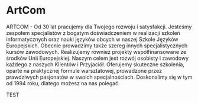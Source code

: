 # ArtCom

ARTCOM - Od 30 lat pracujemy dla Twojego rozwoju i satysfakcji. Jesteśmy zespołem specjalistów z bogatym doświadczeniem w realizacji szkoleń informatycznych oraz nauki języków obcych w naszej Szkole Języków Europejskich. Obecnie prowadzimy także szereg innych specjalistycznych kursów zawodowych. Realizujemy również projekty współfinansowane ze środków Unii Europejskiej. Naszym celem jest rozwój osobisty i zawodowy każdego z naszych Klientów i Przyjaciół. Oferujemy skuteczne szkolenia, oparte na praktycznej formule warsztatowej, prowadzone przez prawdziwych pasjonatów w swoich specjalnościach. Doskonalimy się w tym od 1994 roku, dlatego możesz na nas polegać.

TEST
